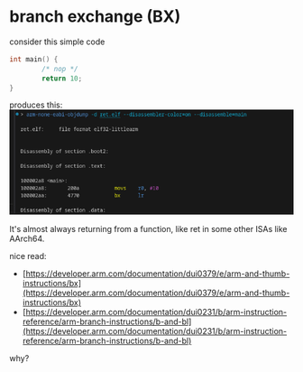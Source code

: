 # branch exchange (BX)

consider this simple code

```c
int main() {
        /* nop */
        return 10;
}
```

produces this:
![image](../assets/8679d31db2d22a5b165c92d842214ff3d0ff3ba1b69436d093cf0b7a04125e545167bd788a2acd38cc6c210ad9477096c426cc04aa3fa264e3f6a3ef.png)

It's almost always returning from a function, like ret in some other ISAs like AArch64.

nice read:
- [https://developer.arm.com/documentation/dui0379/e/arm-and-thumb-instructions/bx](https://developer.arm.com/documentation/dui0379/e/arm-and-thumb-instructions/bx)
- [https://developer.arm.com/documentation/dui0231/b/arm-instruction-reference/arm-branch-instructions/b-and-bl](https://developer.arm.com/documentation/dui0231/b/arm-instruction-reference/arm-branch-instructions/b-and-bl)

why?